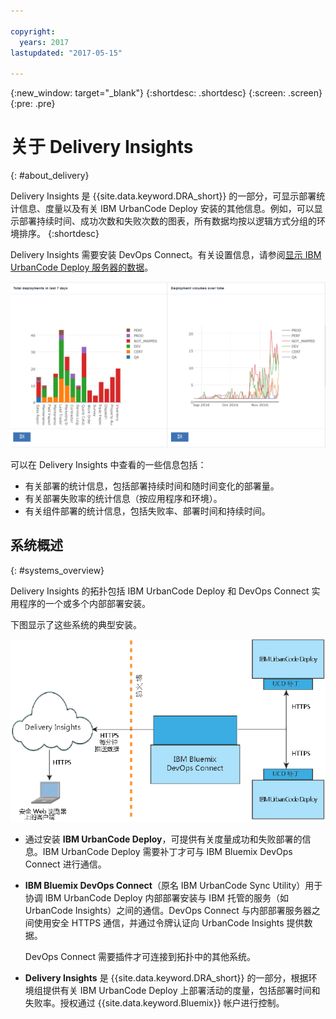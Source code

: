 ```yaml
---

copyright:
  years: 2017
lastupdated: "2017-05-15"

---
```


{:new_window: target="_blank"}
{:shortdesc: .shortdesc}
{:screen: .screen}
{:pre: .pre}

# 关于 Delivery Insights
{: #about_delivery}

Delivery Insights 是 {{site.data.keyword.DRA_short}} 的一部分，可显示部署统计信息、度量以及有关 IBM UrbanCode Deploy 安装的其他信息。例如，可以显示部署持续时间、成功次数和失败次数的图表，所有数据均按以逻辑方式分组的环境排序。
{:shortdesc}

Delivery Insights 需要安装 DevOps Connect。有关设置信息，请参阅[显示 IBM UrbanCode Deploy 服务器的数据](uc_insights_connect_ucd.html)。

![UrbanCode Insights 演示数据中的两张图表](images/uc_insights_demo_data.gif)

可以在 Delivery Insights 中查看的一些信息包括：

- 有关部署的统计信息，包括部署持续时间和随时间变化的部署量。
- 有关部署失败率的统计信息（按应用程序和环境）。
- 有关组件部署的统计信息，包括失败率、部署时间和持续时间。

## 系统概述
{: #systems_overview}

Delivery Insights 的拓扑包括 IBM UrbanCode Deploy <!-- (and optionally IBM UrbanCode Release) -->和 DevOps Connect 实用程序的一个或多个内部部署安装。

下图显示了这些系统的典型安装。

![UrbanCode Insights 的概览拓扑，包括客户内部部署系统和 IBM Cloud Services](images/uc_insights_overview_topology_multi_ucd.png)

- 通过安装 **IBM UrbanCode Deploy**，可提供有关度量成功和失败部署的信息。IBM UrbanCode Deploy 需要补丁才可与 IBM Bluemix DevOps Connect 进行通信。

<!--
- **IBM UrbanCode Release** is an optional part of the topology. You can use the environment mappings in IBM UrbanCode Release to set logical environments for reports.

-->

- **IBM Bluemix DevOps Connect**（原名 IBM UrbanCode Sync Utility）用于协调 IBM UrbanCode Deploy <!-- and IBM UrbanCode Release -->内部部署安装与 IBM 托管的服务（如 UrbanCode Insights）之间的通信。DevOps Connect 与内部部署服务器之间使用安全 HTTPS 通信，并通过令牌认证向 UrbanCode Insights 提供数据。

  DevOps Connect 需要插件才可连接到拓扑中的其他系统。

- **Delivery Insights** 是 {{site.data.keyword.DRA_short}} 的一部分，根据环境组提供有关 IBM UrbanCode Deploy 上部署活动的度量，包括部署时间和失败率。授权通过 {{site.data.keyword.Bluemix}} 帐户进行控制。
